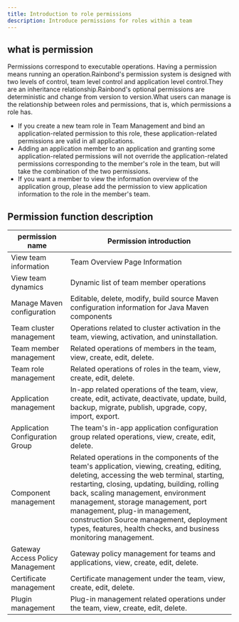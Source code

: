 ```yaml
---
title: Introduction to role permissions
description: Introduce permissions for roles within a team
---
```


## what is permission

Permissions correspond to executable operations. Having a permission means running an operation.Rainbond's permission system is designed with two levels of control, team level control and application level control.They are an inheritance relationship.Rainbond's optional permissions are deterministic and change from version to version.What users can manage is the relationship between roles and permissions, that is, which permissions a role has.

* If you create a new team role in Team Management and bind an application-related permission to this role, these application-related permissions are valid in all applications.
* Adding an application member to an application and granting some application-related permissions will not override the application-related permissions corresponding to the member's role in the team, but will take the combination of the two permissions.
* If you want a member to view the information overview of the application group, please add the permission to view application information to the role in the member's team.

## Permission function description

| permission name                  | Permission introduction                                                                                                                                                                                                                                                                                                                                                                                                |
| -------------------------------- | ---------------------------------------------------------------------------------------------------------------------------------------------------------------------------------------------------------------------------------------------------------------------------------------------------------------------------------------------------------------------------------------------------------------------- |
| View team information            | Team Overview Page Information                                                                                                                                                                                                                                                                                                                                                                                         |
| View team dynamics               | Dynamic list of team member operations                                                                                                                                                                                                                                                                                                                                                                                 |
| Manage Maven configuration       | Editable, delete, modify, build source Maven configuration information for Java Maven components                                                                                                                                                                                                                                                                                                                       |
| Team cluster management          | Operations related to cluster activation in the team, viewing, activation, and uninstallation.                                                                                                                                                                                                                                                                                                                         |
| Team member management           | Related operations of members in the team, view, create, edit, delete.                                                                                                                                                                                                                                                                                                                                                 |
| Team role management             | Related operations of roles in the team, view, create, edit, delete.                                                                                                                                                                                                                                                                                                                                                   |
| Application management           | In-app related operations of the team, view, create, edit, activate, deactivate, update, build, backup, migrate, publish, upgrade, copy, import, export.                                                                                                                                                                                                                                                               |
| Application Configuration Group  | The team's in-app application configuration group related operations, view, create, edit, delete.                                                                                                                                                                                                                                                                                                                      |
| Component management             | Related operations in the components of the team's application, viewing, creating, editing, deleting, accessing the web terminal, starting, restarting, closing, updating, building, rolling back, scaling management, environment management, storage management, port management, plug-in management, construction Source management, deployment types, features, health checks, and business monitoring management. |
| Gateway Access Policy Management | Gateway policy management for teams and applications, view, create, edit, delete.                                                                                                                                                                                                                                                                                                                                      |
| Certificate management           | Certificate management under the team, view, create, edit, delete.                                                                                                                                                                                                                                                                                                                                                     |
| Plugin management                | Plug-in management related operations under the team, view, create, edit, delete.                                                                                                                                                                                                                                                                                                                                      |

